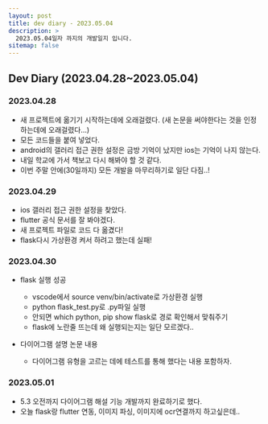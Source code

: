 ```yaml
---
layout: post
title: dev diary - 2023.05.04
description: >
  2023.05.04일자 까지의 개발일지 입니다.
sitemap: false
---
```


## Dev Diary (2023.04.28~2023.05.04)

### 2023.04.28

- 새 프로젝트에 옮기기 시작하는데에 오래걸렸다. (새 논문을 써야한다는 것을 인정하는데에 오래걸렸다...)
- 모든 코드들을 붙여 넣었다.
- android의 갤러리 접근 권한 설정은 금방 기억이 났지만 ios는 기억이 나지 않는다.
- 내일 학교에 가서 책보고 다시 해봐야 할 것 같다.
- 이번 주말 안에(30일까지) 모든 개발을 마무리하기로 일단 다짐..!

### 2023.04.29

- ios 갤러리 접근 권한 설정을 찾았다.
- flutter 공식 문서를 잘 봐야겠다.
- 새 프로젝트 파일로 코드 다 옮겼다!
- flask다시 가상환경 켜서 하려고 했는데 실패!

### 2023.04.30

- flask 실행 성공
  - vscode에서 source venv/bin/activate로 가상환경 실행
  - python flask_test.py로 .py파일 실행
  - 안되면 which python, pip show flask로 경로 확인해서 맞춰주기
  - flask에 노란줄 뜨는데 왜 실행되는지는 일단 모르겠다..

- 다이어그램 설명 논문 내용
  - 다이어그램 유형을 고르는 데에 테스트를 통해 했다는 내용 포함하자.

### 2023.05.01

- 5.3 오전까지 다이어그램 해설 기능 개발까지 완료하기로 했다.
- 오늘 flask랑 flutter 연동, 이미지 파싱, 이미지에 ocr연결까지 하고싶은데..
